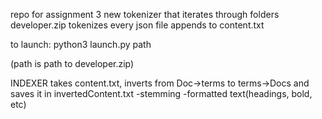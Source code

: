 repo for assignment 3
new tokenizer that iterates through folders developer.zip
tokenizes every json file
appends to content.txt


to launch:
python3 launch.py path

(path is path to developer.zip)

INDEXER
takes content.txt, inverts from Doc->terms to terms->Docs and saves it in invertedContent.txt
-stemming
-formatted text(headings, bold, etc)


